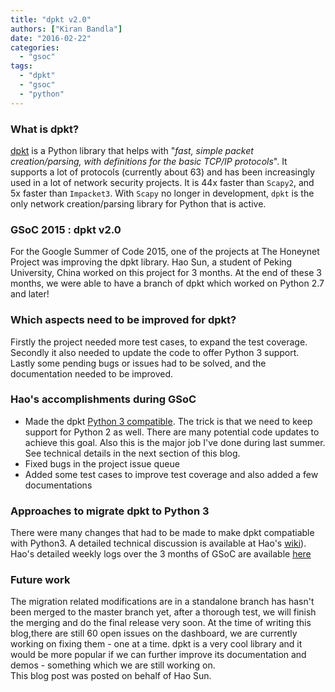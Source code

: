 ```yaml
---
title: "dpkt v2.0"
authors: ["Kiran Bandla"]
date: "2016-02-22"
categories: 
  - "gsoc"
tags: 
  - "dpkt"
  - "gsoc"
  - "python"
---
```


### What is dpkt?

[dpkt](https://github.com/kbandla/dpkt/) is a Python library that helps with "_fast, simple packet creation/parsing, with definitions for the basic TCP/IP protocols_". It supports a lot of protocols (currently about 63) and has been increasingly used in a lot of network security projects. It is 44x faster than `Scapy2`, and 5x faster than `Impacket3`. With `Scapy` no longer in development, `dpkt` is the only network creation/parsing library for Python that is active.

### GSoC 2015 : dpkt v2.0

For the Google Summer of Code 2015, one of the projects at The Honeynet Project was improving the dpkt library. Hao Sun, a student of Peking University, China worked on this project for 3 months. At the end of these 3 months, we were able to have a branch of dpkt which worked on Python 2.7 and later!

### Which aspects need to be improved for dpkt?

Firstly the project needed more test cases, to expand the test coverage. Secondly it also needed to update the code to offer Python 3 support. Lastly some pending bugs or issues had to be solved, and the documentation needed to be improved.

### Hao's accomplishments during GSoC

- Made the dpkt [Python 3 compatible](https://github.com/kbandla/dpkt/tree/migrate_py3). The trick is that we need to keep support for Python 2 as well. There are many potential code updates to achieve this goal. Also this is the major job I've done during last summer. See technical details in the next section of this blog.
- Fixed bugs in the project issue queue
- Added some test cases to improve test coverage and also added a few documentations

### Approaches to migrate dpkt to Python 3

There were many changes that had to be made to make dpkt compatiable with Python3. A detailed technical discussion is available at Hao's [wiki](https://github.com/sunhao2014/dpkt/wiki/Migrate-Dpkt-to-Python-3-(Sub-project-of-GSoC-2015-Honeynet-Project))). Hao's detailed weekly logs over the 3 months of GSoC are available [here](https://github.com/sunhao2014/dpkt/wiki/dpkt-2.0)

### Future work

The migration related modifications are in a standalone branch has hasn't been merged to the master branch yet, after a thorough test, we will finish the merging and do the final release very soon. At the time of writing this blog,there are still 60 open issues on the dashboard, we are currently working on fixing them - one at a time. dpkt is a very cool library and it would be more popular if we can further improve its documentation and demos - something which we are still working on.  
This blog post was posted on behalf of Hao Sun.
